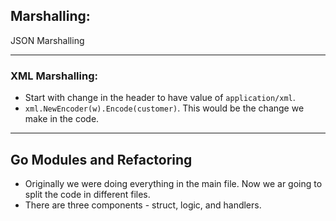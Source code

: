 
## Marshalling: 
JSON Marshalling



---
### XML Marshalling: 
* Start with change in the header to have value of `application/xml`. 
* `xml.NewEncoder(w).Encode(customer)`. This would be the change we make in the code. 


---

## Go Modules and Refactoring
* Originally we were doing everything in the main file. Now we ar going to split the code in different files. 
* There are three components - struct, logic, and handlers. 
